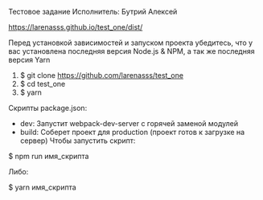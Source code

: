 Тестовое задание
Исполнитель: Бутрий Алексей

https://larenasss.github.io/test_one/dist/

Перед установкой зависимостей и запуском проекта убедитесь, что у вас установлена последняя версия Node.js & NPM, а так же последняя версия Yarn

1. $ git clone https://github.com/larenasss/test_one
2. $ cd test_one
3. $ yarn

Скрипты package.json:

* dev: Запустит webpack-dev-server с горячей заменой модулей
* build: Соберет проект для production (проект готов к загрузке на сервер)
Чтобы запустить скрипт:

$ npm run имя_скрипта

Либо:

$ yarn имя_скрипта
